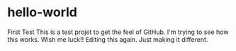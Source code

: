 # hello-world
First Test 
This is a test projet to get the feel of GitHub.  I'm trying to see how this works. 
Wish me luck!!
Editing this again.  Just making it different.

